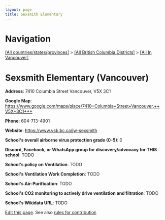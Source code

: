 ```yaml
---
layout: page
title: Sexsmith Elementary
---
```

# Navigation

[[All countries/states/provinces]](../../..) > [[All British Columbia Districts]](../..) > [[All In Vancouver]](..)

# Sexsmith Elementary (Vancouver)

**Address**: 7410 Columbia Street Vancouver,  V5X 3C1

**Google Map**: <https://www.google.com/maps/place/7410+Columbia+Street+Vancouver,++V5X+3C1+++>

**Phone**: 604-713-4901

**Website**: <https://www.vsb.bc.ca/jw-sexsmith>

**School's overall airborne virus protection grade (0-5)**: 0

**Discord, Facebook, or WhatsApp group for discovery/advocacy for THIS school**: TODO

**School's policy on Ventilation**: TODO

**School's Ventilation Work Completion**: TODO

**School's Air-Purification**: TODO

**School's CO2 monitoring to actively drive ventilation and filtration**: TODO

**School's Wikidata URL**: TODO


[Edit this page](https://github.com/ventilate-schools/BC/edit/main/./Vancouver/Sexsmith_Elementary.md). See also [rules for contribution](../../../contribution-rules/)